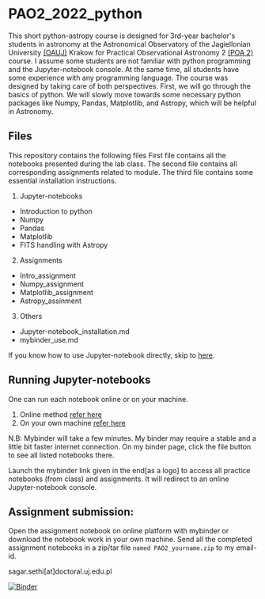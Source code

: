 # PAO2_2022_python
This short python-astropy course is designed for 3rd-year bachelor's students in astronomy at the Astronomical Observatory of the Jagiellonian University [(OAUJ)](http://www.oa.uj.edu.pl/index.en.html) Krakow for Practical Observational Astronomy 2 [(POA 2)]() course. I assume some students are not familiar with python programming and the Jupyter-notebook console. At the same time, all students have some experience with any programming language. The course was designed by taking care of both perspectives. First, we will go through the basics of python. We will slowly move towards some necessary python packages like  Numpy, Pandas, Matplotlib, and Astropy, which will be helpful in Astronomy.

## Files
This repository contains the following files
First file contains all the notebooks presented during the lab class. The second file contains all corresponding assignments related to module. The third file contains some essential installation instructions.
1. Jupyter-notebooks
* Introduction to python
* Numpy
* Pandas
* Matplotlib
* FITS handling with Astropy
2. Assignments
* Intro_assignment
* Numpy_assignment
* Matplotlib_assignment
* Astropy_assinment
3. Others
* Jupyter-notebook_installation.md
* mybinder_use.md

If you know how to use Jupyter-notebook directly, skip to [here](/assignments).
## Running Jupyter-notebooks
One can run each notebook online or on your machine.
1. Online method [refer here](/others/mybinder_use.md)
2. On your own machine [refer here](/others/Jupyter-notebook_installation.md)

N.B: Mybinder will take a few minutes. My binder may require a stable and a little bit faster internet connection. On my binder page, click the file button to see all listed notebooks there. 

Launch the mybinder link given in the end[as a logo] to access all practice notebooks (from class) and assignments. It will redirect to an online Jupyter-notebook console.

## Assignment submission:
Open the assignment notebook on online platform with mybinder  or download the notebook work in your own machine.
Send all the completed assignment notebooks in a zip/tar file ```named PAO2_yourname.zip``` to my email-id.

sagar.sethi[at]doctoral.uj.edu.pl

[![Binder](https://mybinder.org/badge_logo.svg)](https://mybinder.org/v2/gh/sagar-sethi/PAO2_2022_python/main?labpath=%2Fassignments%2FIntro_assignment.ipynb)
